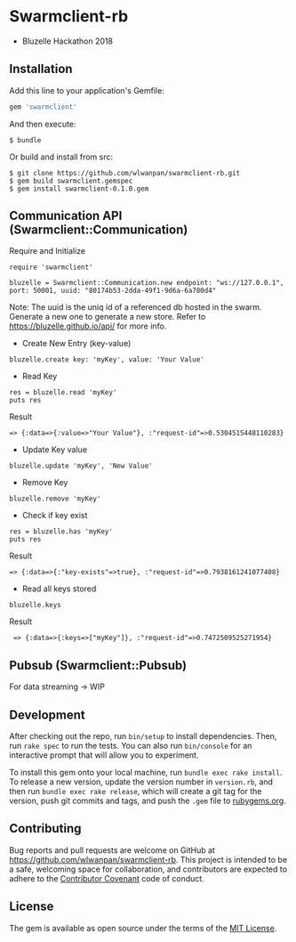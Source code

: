 # Swarmclient-rb

- Bluzelle Hackathon 2018

## Installation

Add this line to your application's Gemfile:

```ruby
gem 'swarmclient'
```

And then execute:

    $ bundle

Or build and install from src:

    $ git clone https://github.com/wlwanpan/swarmclient-rb.git
    $ gem build swarmclient.gemspec
    $ gem install swarmclient-0.1.0.gem

## Communication API (Swarmclient::Communication)

Require and Initialize
```
require 'swarmclient'

bluzelle = Swarmclient::Communication.new endpoint: "ws://127.0.0.1", port: 50001, uuid: "80174b53-2dda-49f1-9d6a-6a780d4"
```

Note: The uuid is the uniq id of a referenced db hosted in the swarm.
Generate a new one to generate a new store.
Refer to https://bluzelle.github.io/api/ for more info.

- Create New Entry (key-value)
```
bluzelle.create key: 'myKey', value: 'Your Value'
```

- Read Key
```
res = bluzelle.read 'myKey'
puts res
```
Result
```
=> {:data=>{:value=>"Your Value"}, :"request-id"=>0.5304515448110283}
```

- Update Key value
```
bluzelle.update 'myKey', 'New Value'
```

- Remove Key
```
bluzelle.remove 'myKey'
```

- Check if key exist
```
res = bluzelle.has 'myKey'
puts res
```
Result
```
=> {:data=>{:"key-exists"=>true}, :"request-id"=>0.7938161241077408}
```

- Read all keys stored
```
bluzelle.keys
```
Result
```
 => {:data=>{:keys=>["myKey"]}, :"request-id"=>0.7472509525271954}
```

## Pubsub (Swarmclient::Pubsub)

For data streaming -> WIP

## Development

After checking out the repo, run `bin/setup` to install dependencies. Then, run `rake spec` to run the tests. You can also run `bin/console` for an interactive prompt that will allow you to experiment.

To install this gem onto your local machine, run `bundle exec rake install`. To release a new version, update the version number in `version.rb`, and then run `bundle exec rake release`, which will create a git tag for the version, push git commits and tags, and push the `.gem` file to [rubygems.org](https://rubygems.org).

## Contributing

Bug reports and pull requests are welcome on GitHub at https://github.com/wlwanpan/swarmclient-rb. This project is intended to be a safe, welcoming space for collaboration, and contributors are expected to adhere to the [Contributor Covenant](http://contributor-covenant.org) code of conduct.

## License

The gem is available as open source under the terms of the [MIT License](https://opensource.org/licenses/MIT).
